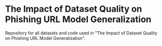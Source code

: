 # The Impact of Dataset Quality on Phishing URL Model Generalization
Repository for all datasets and code used in "The Impact of Dataset Quality on Phishing URL Model Generalization".
